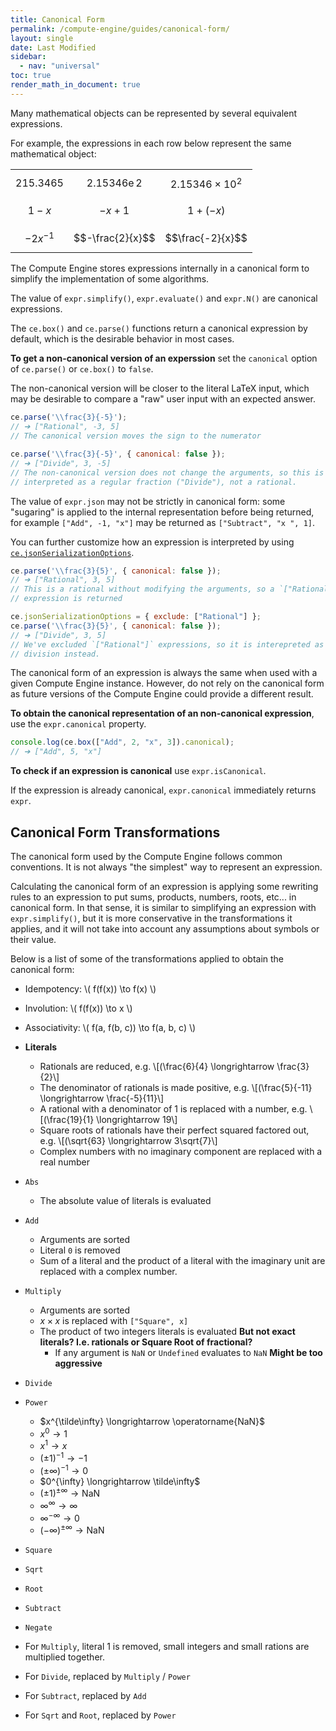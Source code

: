 ```yaml
---
title: Canonical Form
permalink: /compute-engine/guides/canonical-form/
layout: single
date: Last Modified
sidebar:
  - nav: "universal"
toc: true
render_math_in_document: true
---
```


Many mathematical objects can be represented by several equivalent expressions.

For example, the expressions in each row below represent the same mathematical
object:

<div class="equal-width-columns">

|              |                              |                         |
| :----------: | :--------------------------: | :---------------------: |
| $$215.3465$$ | $$2.15346\operatorname{e}2$$ | $$2.15346 \times 10^2$$ |
|  $$1 - x$$   |          $$-x + 1$$          |      $$1 + (-x)$$       |
| $$-2x^{-1}$$ |       $$-\frac{2}{x}$$       |    $$\frac{-2}{x}$$     |

</div>

The Compute Engine stores expressions internally in a canonical form to simplify
the implementation of some algorithms.

The value of `expr.simplify()`, `expr.evaluate()` and `expr.N()` are canonical
expressions.

The `ce.box()` and `ce.parse()` functions return a canonical expression by
default, which is the desirable behavior in most cases.

**To get a non-canonical version of an experssion** set the `canonical` option
of `ce.parse()` or `ce.box()` to `false`.

The non-canonical version will be closer to the literal LaTeX input, which may
be desirable to compare a "raw" user input with an expected answer.

```js
ce.parse('\\frac{3}{-5}');
// ➔ ["Rational", -3, 5]
// The canonical version moves the sign to the numerator

ce.parse('\\frac{3}{-5}', { canonical: false });
// ➔ ["Divide", 3, -5]
// The non-canonical version does not change the arguments, so this is
// interpreted as a regular fraction ("Divide"), not a rational.
```

The value of `expr.json` may not be strictly in canonical form: some "sugaring"
is applied to the internal representation before being returned, for example
`["Add", -1, "x"]` may be returned as `["Subtract", "x ", 1]`.

You can further customize how an expression is interpreted by using
[`ce.jsonSerializationOptions`](/docs/guide-expressions#unboxing).

```js
ce.parse('\\frac{3}{5}', { canonical: false });
// ➔ ["Rational", 3, 5]
// This is a rational without modifying the arguments, so a `["Rational"]`
// expression is returned

ce.jsonSerializationOptions = { exclude: ["Rational"] };
ce.parse('\\frac{3}{5}', { canonical: false });
// ➔ ["Divide", 3, 5]
// We've excluded `["Rational"]` expressions, so it is interepreted as a
// division instead.
```

The canonical form of an expression is always the same when used with a given
Compute Engine instance. However, do not rely on the canonical form as future
versions of the Compute Engine could provide a different result.

**To obtain the canonical representation of an non-canonical expression**, use
the `expr.canonical` property.

```js
console.log(ce.box(["Add", 2, "x", 3]).canonical);
// ➔ ["Add", 5, "x"]
```

**To check if an expression is canonical** use `expr.isCanonical`.

If the expression is already canonical, `expr.canonical` immediately returns
`expr`.

## Canonical Form Transformations

The canonical form used by the Compute Engine follows common conventions. It is
not always "the simplest" way to represent an expression.

Calculating the canonical form of an expression is applying some rewriting rules
to an expression to put sums, products, numbers, roots, etc... in canonical
form. In that sense, it is similar to simplifying an expression with
`expr.simplify()`, but it is more conservative in the transformations it
applies, and it will not take into account any assumptions about symbols or
their value.

Below is a list of some of the transformations applied to obtain the canonical
form:

- Idempotency: \\( f(f(x)) \to f(x) \\)
- Involution: \\( f(f(x)) \to x \\)
- Associativity: \\( f(a, f(b, c)) \to f(a, b, c) \\)
- **Literals**
  - Rationals are reduced, e.g. \\[(\frac{6}{4} \longrightarrow \frac{3}{2}\\]
  - The denominator of rationals is made positive, e.g. \\[(\frac{5}{-11}
    \longrightarrow \frac{-5}{11}\\]
  - A rational with a denominator of 1 is replaced with a number, e.g.
    \\[(\frac{19}{1} \longrightarrow 19\\]
  - Square roots of rationals have their perfect squared factored out, e.g.
    \\[(\sqrt{63} \longrightarrow 3\sqrt{7}\\]
  - Complex numbers with no imaginary component are replaced with a real number
- `Abs`
  - The absolute value of literals is evaluated
- `Add`
  - Arguments are sorted
  - Literal `0` is removed
  - Sum of a literal and the product of a literal with the imaginary unit are
    replaced with a complex number.
- `Multiply`
  - Arguments are sorted
  - $x \times x$ is replaced with `["Square", x]`
  - The product of two integers literals is evaluated **But not exact literals?
    I.e. rationals or Square Root of fractional?**
    - If any argument is `NaN` or `Undefined` evaluates to `NaN` **Might be too
      aggressive**
- `Divide`
- `Power`
  - $x^{\tilde\infty} \longrightarrow \operatorname{NaN}$
  - $x^0 \longrightarrow 1$
  - $x^1 \longrightarrow x$
  - $(\pm 1)^{-1} \longrightarrow -1$
  - $(\pm\infty)^{-1} \longrightarrow 0$
  - $0^{\infty} \longrightarrow \tilde\infty$
  - $(\pm 1)^{\pm \infty} \longrightarrow \operatorname{NaN}$
  - $\infty^{\infty} \longrightarrow \infty$
  - $\infty^{-\infty} \longrightarrow 0$
  - $(-\infty)^{\pm \infty} \longrightarrow \operatorname{NaN}$
- `Square`
- `Sqrt`
- `Root`
- `Subtract`
- `Negate`

- For `Multiply`, literal 1 is removed, small integers and small rations are
  multiplied together.
- For `Divide`, replaced by `Multiply` / `Power`
- For `Subtract`, replaced by `Add`
- For `Sqrt` and `Root`, replaced by `Power`
